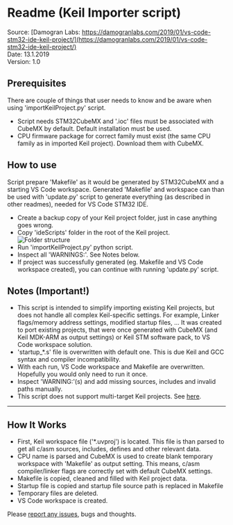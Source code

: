 # Readme (Keil Importer script)
Source: [Damogran Labs: https://damogranlabs.com/2019/01/vs-code-stm32-ide-keil-project/](https://damogranlabs.com/2019/01/vs-code-stm32-ide-keil-project/)  
Date: 13.1.2019  
Version: 1.0  


## Prerequisites
There are couple of things that user needs to know and be aware when using 'importKeilProject.py' script.  
* Script needs STM32CubeMX and '.ioc' files must be associated with CubeMX by default. Default installation must be used.
* CPU firmware package for correct family must exist (the same CPU family as in imported Keil project). Download them with CubeMX.
  
## How to use
Script prepare 'Makefile' as it would be generated by STM32CubeMX and a starting VS Code workspace. Generated 'Makefile' and workspace can than be used with 'update.py' script to generate everything (as described in other readmes), needed for VS Code STM32 IDE.  
* Create a backup copy of your Keil project folder, just in case anything goes wrong.
* Copy 'ideScripts' folder in the root of the Keil project.  
![Folder structure](https://github.com/damogranlabs/VS-Code-STM32-IDE/blob/master/_images/keilFolderStructure.PNG)  
* Run 'importKeilProject.py' python script.
* Inspect all 'WARNINGS:'. See Notes below.
* If project was successfully generated (eg. Makefile and VS Code workspace created), you can continue with running 'update.py' script.

## Notes (Important!)
* This script is intended to simplify importing existing Keil projects, but does not handle all complex Keil-specific settings. For example, Linker flags/memory address settings, modified startup files, ... It was created to port existing projects, that were once generated with CubeMX (and Keil MDK-ARM as output settings) or Keil STM software pack, to  VS Code workspace solution.  
* 'startup_*.s' file is overwritten with default one. This is due Keil and GCC syntax and compiler incompatibility.  
* With each run, VS Code workspace and Makefile are overwritten. Hopefully you would only need to run it once.  
* Inspect 'WARNING:'(s) and add missing sources, includes and invalid paths manually. 
* This script does not support multi-target Keil projects. See [here](https://github.com/damogranlabs/VS-Code-STM32-IDE/issues/22#issuecomment-496695412).

--------
## How It Works
* First, Keil workspace file ('*.uvproj') is located. This file is than parsed to get all c/asm sources, includes, defines and other relevant data.
* CPU name is parsed and CubeMX is used to create blank temporary workspace with 'Makefile' as output setting. This means, c/asm compiler/linker flags are correctly set with default CubeMX settings.
* Makefile is copied, cleaned and filled with Keil project data.
* Startup file is copied and startup file source path is replaced in Makefile 
* Temporary files are deleted.
* VS Code workspace is created.


Please [report any issues](https://github.com/damogranlabs/VS-Code-STM32-IDE/issues), bugs and thoughts.
